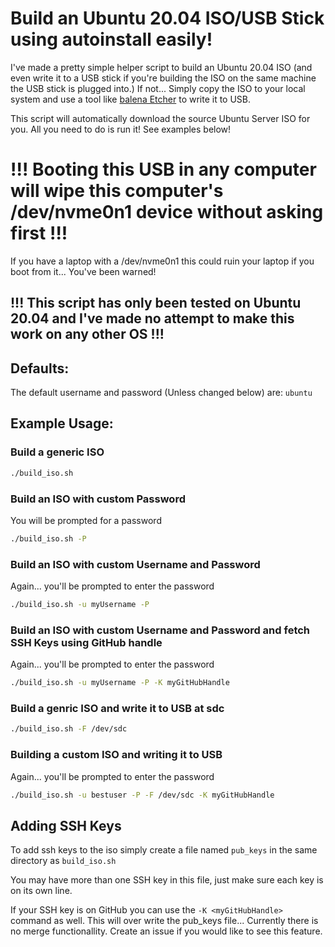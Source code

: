 # Build an Ubuntu 20.04 ISO/USB Stick using autoinstall easily!
I've made a pretty simple helper script to build an Ubuntu 20.04 ISO (and even write it to a USB stick if you're building the ISO on the same machine the USB stick is plugged into.) If not... Simply copy the ISO to your local system and use a tool like [balena Etcher](https://www.balena.io/etcher/) to write it to USB.

This script will automatically download the source Ubuntu Server ISO for you. All you need to do is run it! See examples below!

# !!! Booting this USB in any computer will wipe this computer's /dev/nvme0n1 device without asking first !!!
If you have a laptop with a /dev/nvme0n1 this could ruin your laptop if you boot from it... You've been warned!

## !!! This script has only been tested on Ubuntu 20.04 and I've made no attempt to make this work on any other OS !!!

## Defaults:
The default username and password (Unless changed below) are: `ubuntu`

## Example Usage:
### Build a generic ISO
```bash
./build_iso.sh
```
### Build an ISO with custom Password
You will be prompted for a password
```bash
./build_iso.sh -P
```
### Build an ISO with custom Username and Password
Again... you'll be prompted to enter the password
```bash 
./build_iso.sh -u myUsername -P
```

### Build an ISO with custom Username and Password and fetch SSH Keys using GitHub handle
Again... you'll be prompted to enter the password
```bash 
./build_iso.sh -u myUsername -P -K myGitHubHandle
```

### Build a genric ISO and write it to USB at sdc
```bash 
./build_iso.sh -F /dev/sdc
```

### Building a custom ISO and writing it to USB
Again... you'll be prompted to enter the password
```bash
./build_iso.sh -u bestuser -P -F /dev/sdc -K myGitHubHandle
```

## Adding SSH Keys
To add ssh keys to the iso simply create a file named `pub_keys` in the same directory as `build_iso.sh`

You may have more than one SSH key in this file, just make sure each key is on its own line.

If your SSH key is on GitHub you can use the `-K <myGitHubHandle>` command as well. This will over write the pub_keys file... Currently there is no merge functionallity. Create an issue if you would like to see this feature. 
